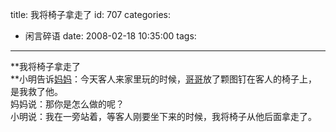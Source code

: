 title: 我将椅子拿走了
id: 707
categories:
  - 闲言碎语
date: 2008-02-18 10:35:00
tags:
---

**我将椅子拿走了
</br>**小明告诉[妈妈](http://www.duwenzhang.com/huati/muqin/index1.html)：今天客人来家里玩的时候，[哥哥](http://www.duwenzhang.com/huati/gege/index1.html)放了颗图钉在客人的椅子上，是我救了他。
</br>妈妈说：那你是怎么做的呢？
</br>小明说：我在一旁站着，等客人刚要坐下来的时候，我将椅子从他后面拿走了。